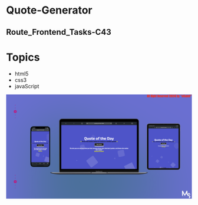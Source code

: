 # Quote-Generator

## Route_Frontend_Tasks-C43

# Topics
- html5
- css3
- javaScript

![preview img](/Prev_Img.png)
